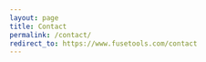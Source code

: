 ```yaml
---
layout: page
title: Contact
permalink: /contact/
redirect_to: https://www.fusetools.com/contact
---
```

